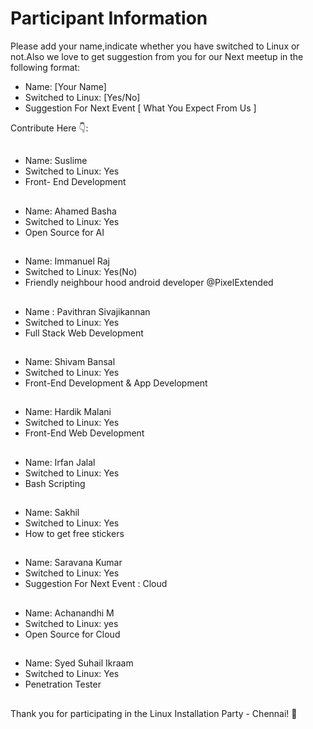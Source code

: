 # Participant Information

Please add your name,indicate whether you have switched to Linux or not.Also we love to get suggestion from you for our Next meetup in the following format:

- Name: [Your Name]
- Switched to Linux: [Yes/No]
- Suggestion For Next Event [ What You Expect From Us ]

Contribute Here 👇:
##
- Name: Suslime
- Switched to Linux: Yes
- Front- End Development
##
- Name: Ahamed Basha
- Switched to Linux: Yes
- Open Source for AI

##
- Name: Immanuel Raj
- Switched to Linux: Yes(No)
- Friendly neighbour hood android developer @PixelExtended
##
- Name : Pavithran Sivajikannan
- Switched to Linux: Yes
- Full Stack Web Development
##
- Name: Shivam Bansal
- Switched to Linux: Yes
- Front-End Development & App Development 
##
- Name: Hardik Malani
- Switched to Linux: Yes
- Front-End Web Development
##
- Name: Irfan Jalal
- Switched to Linux: Yes
- Bash Scripting

##

- Name: Sakhil
- Switched to Linux: Yes
- How to get free stickers

##

- Name: Saravana Kumar 
- Switched to Linux: Yes
- Suggestion For Next Event : Cloud 
##
- Name: Achanandhi M
- Switched to Linux: yes
- Open Source for Cloud
##
- Name: Syed Suhail Ikraam 
- Switched to Linux: Yes
- Penetration Tester

##

Thank you for participating in the Linux Installation Party - Chennai! 🎉
